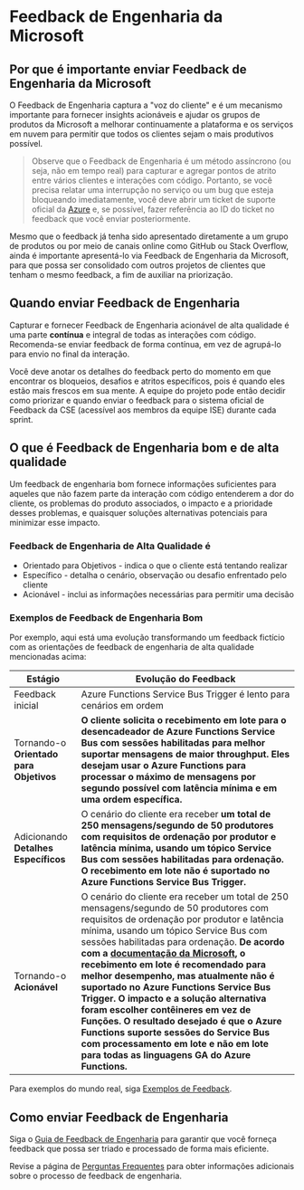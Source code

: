 # Feedback de Engenharia da Microsoft

## Por que é importante enviar Feedback de Engenharia da Microsoft

O Feedback de Engenharia captura a "voz do cliente" e é um mecanismo importante para fornecer insights acionáveis e ajudar os grupos de produtos da Microsoft a melhorar continuamente a plataforma e os serviços em nuvem para permitir que todos os clientes sejam o mais produtivos possível.

> Observe que o Feedback de Engenharia é um método assíncrono (ou seja, não em tempo real) para capturar e agregar pontos de atrito entre vários clientes e interações com código. Portanto, se você precisa relatar uma interrupção no serviço ou um bug que esteja bloqueando imediatamente, você deve abrir um ticket de suporte oficial da [Azure](https://azure.microsoft.com/support/create-ticket/) e, se possível, fazer referência ao ID do ticket no feedback que você enviar posteriormente.

Mesmo que o feedback já tenha sido apresentado diretamente a um grupo de produtos ou por meio de canais online como GitHub ou Stack Overflow, ainda é importante apresentá-lo via Feedback de Engenharia da Microsoft, para que possa ser consolidado com outros projetos de clientes que tenham o mesmo feedback, a fim de auxiliar na priorização.

## Quando enviar Feedback de Engenharia

Capturar e fornecer Feedback de Engenharia acionável de alta qualidade é uma parte **contínua** e integral de todas as interações com código. Recomenda-se enviar feedback de forma contínua, em vez de agrupá-lo para envio no final da interação.

Você deve anotar os detalhes do feedback perto do momento em que encontrar os bloqueios, desafios e atritos específicos, pois é quando eles estão mais frescos em sua mente. A equipe do projeto pode então decidir como priorizar e quando enviar o feedback para o sistema oficial de Feedback da CSE (acessível aos membros da equipe ISE) durante cada sprint.

## O que é Feedback de Engenharia bom e de alta qualidade

Um feedback de engenharia bom fornece informações suficientes para aqueles que não fazem parte da interação com código entenderem a dor do cliente, os problemas do produto associados, o impacto e a prioridade desses problemas, e quaisquer soluções alternativas potenciais para minimizar esse impacto.

### Feedback de Engenharia de Alta Qualidade é

* Orientado para Objetivos - indica o que o cliente está tentando realizar
* Específico - detalha o cenário, observação ou desafio enfrentado pelo cliente
* Acionável - inclui as informações necessárias para permitir uma decisão

### Exemplos de Feedback de Engenharia Bom

Por exemplo, aqui está uma evolução transformando um feedback fictício com as orientações de feedback de engenharia de alta qualidade mencionadas acima:

| Estágio                     | Evolução do Feedback                                                                                                                                                                                                                                                                                                                                                                                                                                                                                                                                                                                                                                                                                                                                |
|-----------------------------|---------------------------------------------------------------------------------------------------------------------------------------------------------------------------------------------------------------------------------------------------------------------------------------------------------------------------------------------------------------------------------------------------------------------------------------------------------------------------------------------------------------------------------------------------------------------------------------------------------------------------------------------------------------------------------------------------------------------------------------------------|
| Feedback inicial            | Azure Functions Service Bus Trigger é lento para cenários em ordem                                                                                                                                                                                                                                                                                                                                                                                                                                                                                                                                                                                                                                                                                |
| Tornando-o **Orientado para Objetivos** | **O cliente solicita o recebimento em lote para o desencadeador de Azure Functions Service Bus com sessões habilitadas para melhor suportar mensagens de maior throughput. Eles desejam usar o Azure Functions para processar o máximo de mensagens por segundo possível com latência mínima e em uma ordem específica.**                                                                                                                                                                                                                                                                                                                                                                                                                                                                 |
| Adicionando **Detalhes Específicos**        | O cenário do cliente era receber **um total de 250 mensagens/segundo de 50 produtores com requisitos de ordenação por produtor e latência mínima, usando um tópico Service Bus com sessões habilitadas para ordenação. O recebimento em lote não é suportado no Azure Functions Service Bus Trigger.**                                                                                                                                                                                                                                                                                                                                                                                                                                                        |
| Tornando-o **Acionável**    | O cenário do cliente era receber um total de 250 mensagens/segundo de 50 produtores com requisitos de ordenação por produtor e latência mínima, usando um tópico Service Bus com sessões habilitadas para ordenação. **De acordo com a [documentação da Microsoft](https://learn.microsoft.com/azure/service-bus-messaging/service-bus-performance-improvements#prefetching-and-receivebatch), o recebimento em lote é recomendado para melhor desempenho, mas atualmente não é suportado no Azure Functions Service Bus Trigger. O impacto e a solução alternativa foram escolher contêineres em vez de Funções. O resultado desejado é que o Azure Functions suporte sessões do Service Bus com processamento em lote e não em lote para todas as linguagens GA do Azure Functions.** |

Para exemplos do mundo real, siga [Exemplos de Feedback](feedback-examples.md).

## Como enviar Feedback de Engenharia

Siga o [Guia de Feedback de Engenharia](feedback-guidance.md) para garantir que você forneça feedback que possa ser triado e processado de forma mais eficiente.

Revise a página de [Perguntas Frequentes](feedback-faq.md) para obter informações adicionais sobre o processo de feedback de engenharia.
